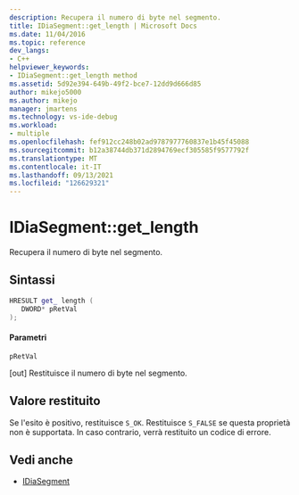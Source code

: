 ```yaml
---
description: Recupera il numero di byte nel segmento.
title: IDiaSegment::get_length | Microsoft Docs
ms.date: 11/04/2016
ms.topic: reference
dev_langs:
- C++
helpviewer_keywords:
- IDiaSegment::get_length method
ms.assetid: 5d92e394-649b-49f2-bce7-12dd9d666d85
author: mikejo5000
ms.author: mikejo
manager: jmartens
ms.technology: vs-ide-debug
ms.workload:
- multiple
ms.openlocfilehash: fef912cc248b02ad9787977760837e1b45f45088
ms.sourcegitcommit: b12a38744db371d2894769ecf305585f9577792f
ms.translationtype: MT
ms.contentlocale: it-IT
ms.lasthandoff: 09/13/2021
ms.locfileid: "126629321"
---
```

# <a name="idiasegmentget_length"></a>IDiaSegment::get_length
Recupera il numero di byte nel segmento.

## <a name="syntax"></a>Sintassi

```C++
HRESULT get_ length ( 
   DWORD* pRetVal
);
```

#### <a name="parameters"></a>Parametri
 `pRetVal`

[out] Restituisce il numero di byte nel segmento.

## <a name="return-value"></a>Valore restituito
 Se l'esito è positivo, restituisce `S_OK`. Restituisce `S_FALSE` se questa proprietà non è supportata. In caso contrario, verrà restituito un codice di errore.

## <a name="see-also"></a>Vedi anche
- [IDiaSegment](../../debugger/debug-interface-access/idiasegment.md)
